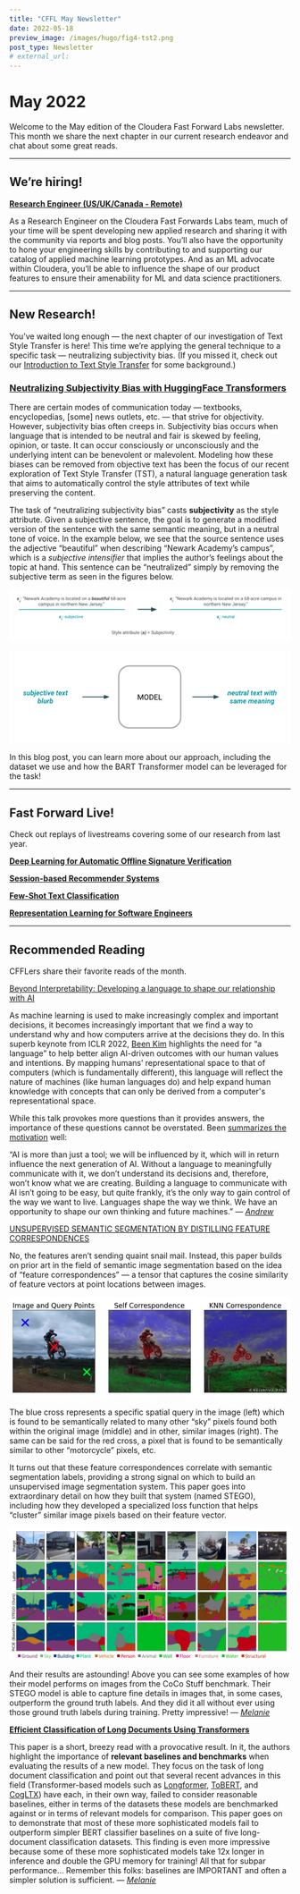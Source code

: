 ```yaml
---
title: "CFFL May Newsletter"
date: 2022-05-18
preview_image: /images/hugo/fig4-tst2.png
post_type: Newsletter
# external_url: 
---
```


# May 2022

Welcome to the May edition of the Cloudera Fast Forward Labs newsletter.  This month we share the next chapter in our current research endeavor and chat about some great reads. 

---

## We’re hiring!

**[Research Engineer (US/UK/Canada - Remote)](https://cloudera.wd5.myworkdayjobs.com/External_Career/job/US-California-Remote/Research-Engineer--US-UK-Canada---Remote-_220616-1)**

As a Research Engineer on the Cloudera Fast Forwards Labs team, much of your time will be spent developing new applied research and sharing it with the community via reports and blog posts. You’ll also have the opportunity to hone your engineering skills by contributing to and supporting our catalog of applied machine learning prototypes. And as an ML advocate within Cloudera, you’ll be able to influence the shape of our product features to ensure their amenability for ML and data science practitioners. 

---

## New Research!

You’ve waited long enough — the next chapter of our investigation of Text Style Transfer is here! This time we’re applying the general technique to a specific task — neutralizing subjectivity bias. (If you missed it, check out our [Introduction to Text Style Transfer](https://blog.fastforwardlabs.com/2022/03/22/an-introduction-to-text-style-transfer.html) for some background.) 

### **[Neutralizing Subjectivity Bias with HuggingFace Transformers](https://blog.fastforwardlabs.com/2022/05/05/neutralizing-subjectivity-bias-with-huggingface-transformers.html)**

There are certain modes of communication today —  textbooks, encyclopedias, [some] news outlets, etc. — that strive for objectivity. However, subjectivity bias often creeps in. Subjectivity bias occurs when language that is intended to be neutral and fair is skewed by feeling, opinion, or taste. It can occur consciously or unconsciously and the underlying intent can be benevolent or malevolent.  Modeling how these biases can be removed from objective text has been the focus of our recent exploration of Text Style Transfer (TST), a natural language generation task that aims to automatically control the style attributes of text while preserving the content. 

The task of “neutralizing subjectivity bias” casts **subjectivity** as the style attribute. Given a subjective sentence, the goal is to generate a modified version of the sentence with the same semantic meaning, but in a neutral tone of voice. In the example below, we see that the source sentence uses the adjective “beautiful” when describing “Newark Academy’s campus”, which is a *subjective intensifier* that implies the author’s feelings about the topic at hand. This sentence can be “neutralized” simply by removing the subjective term as seen in the figures below.

![Subjectivity-Example](/images/hugo/fig1-11651776686.png)

![Subjectivity-Model](/images/hugo/fig4-tst2.png)

In this blog post, you can learn more about our approach, including the dataset we use and how the BART Transformer model can be leveraged for the task! 

---

## Fast Forward Live!

Check out replays of livestreams covering some of our research from last year.

[**Deep Learning for Automatic Offline Signature Verification**](https://youtu.be/7_MlFxyPYSg)

[**Session-based Recommender Systems**](https://www.youtube.com/watch?v=JoRx6udpnbI)

[**Few-Shot Text Classification**](https://youtu.be/oLFqTj5FcEA)

**[Representation Learning for Software Engineers](https://youtu.be/o4gQLVzIm5U)**

---

## Recommended Reading

CFFLers share their favorite reads of the month.

[Beyond Interpretability: Developing a language to shape our relationship with AI](https://www.youtube.com/watch?v=Ub45cGEcTB0)

As machine learning is used to make increasingly complex and important decisions, it becomes increasingly important that we find a way to understand why and how computers arrive at the decisions they do. In this superb keynote from ICLR 2022, [Been Kim](https://twitter.com/_beenkim?s=20&t=5WRIEballDR4PwBjrvrpWg) highlights the need for “a language” to help better align AI-driven outcomes with our human values and intentions. By mapping humans’ representational space to that of computers (which is fundamentally different), this language will reflect the nature of machines (like human languages do) and help expand human knowledge with concepts that can only be derived from a computer's representational space.

While this talk provokes more questions than it provides answers, the importance of these questions cannot be overstated. Been [summarizes the motivation](https://medium.com/@beenkim/beyond-interpretability-4bf03bbd9394) well: 

“AI is more than just a tool; we will be influenced by it, which will in return influence the next generation of AI. Without a language to meaningfully communicate with it, we don’t understand its decisions and, therefore, won’t know what we are creating. Building a language to communicate with AI isn’t going to be easy, but quite frankly, it’s the only way to gain control of the way we want to live. Languages shape the way we think. We have an opportunity to shape our own thinking and future machines.”  *— [Andrew](https://twitter.com/andrewrreed)*


[UNSUPERVISED SEMANTIC SEGMENTATION BY DISTILLING FEATURE CORRESPONDENCES](https://arxiv.org/abs/2203.08414)

No, the features aren’t sending quaint snail mail. Instead, this paper builds on prior art in the field of semantic image segmentation based on the idea of “feature correspondences” — a tensor that captures the cosine similarity of feature vectors at point locations between images. 

![feature_correspondences](/images/hugo/feature_correspondences-1652992227.png)

The blue cross represents a specific spatial query in the image (left) which is found to be semantically related to many other “sky” pixels found both within the original image (middle) and in other, similar images (right). The same can be said for the red cross, a pixel that is found to be semantically similar to other “motorcycle” pixels, etc. 

It turns out that these feature correspondences correlate with semantic segmentation labels, providing a strong signal on which to build an unsupervised image segmentation system. This paper goes into extraordinary detail on how they built that system (named STEGO), including how they developed a specialized loss function that helps “cluster” similar image pixels based on their feature vector. 

![STEGO_results](/images/hugo/STEGO_results-1652992220.png)

And their results are astounding! Above you can see some examples of how their model performs on images from the CoCo Stuff benchmark. Their STEGO model is able to capture fine details in images that, in some cases, outperform the ground truth labels. And they did it all without ever using those ground truth labels during training. Pretty impressive! — *[Melanie](https://www.linkedin.com/in/melanierbeck/)*

****[Efficient Classification of Long Documents Using Transformers](https://arxiv.org/abs/2203.11258)****

This paper is a short, breezy read with a provocative result. In it, the authors highlight the importance of **relevant baselines and benchmarks** when evaluating the results of a new model. They focus on the task of long document classification and point out that several recent advances in this field (Transformer-based models such as [Longformer](https://arxiv.org/abs/2004.05150), [ToBERT](https://arxiv.org/abs/1910.10781), and [CogLTX](https://proceedings.neurips.cc/paper/2020/hash/96671501524948bc3937b4b30d0e57b9-Abstract.html)) have each, in their own way, failed to consider reasonable baselines, either in terms of the datasets these models are benchmarked against or in terms of relevant models for comparison. This paper goes on to demonstrate that most of these more sophisticated models fail to outperform simpler BERT classifier baselines on a suite of five long-document classification datasets. This finding is even more impressive because some of these more sophisticated models take 12x longer in inference and double the GPU memory for training! All that for subpar performance... Remember this folks: baselines are IMPORTANT and often a simpler solution is sufficient.  — *[Melanie](https://www.linkedin.com/in/melanierbeck/)*